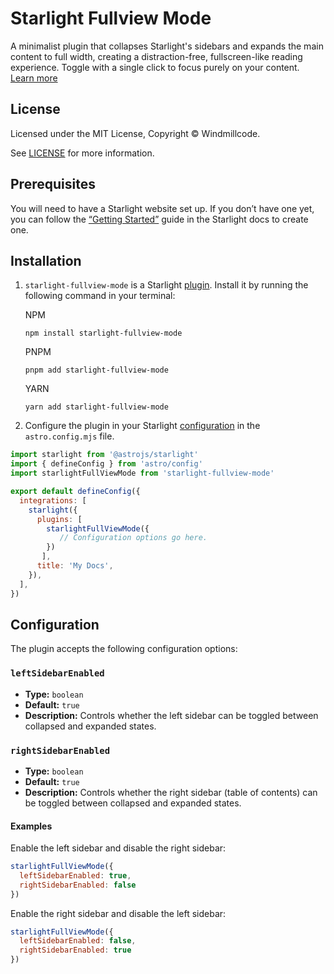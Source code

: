 # Starlight Fullview Mode

A minimalist plugin that collapses Starlight&#39;s sidebars and expands the main content to full width, creating a distraction-free, fullscreen-like reading experience. Toggle with a single click to focus purely on your content. [Learn more](https://windmillcode.github.io/starlight-fullview-mode/getting-started/)


## License

Licensed under the MIT License, Copyright © Windmillcode.

See [LICENSE](https://github.com/Windmillcode/starlight-fullview-mode/blob/main/LICENSE) for more information.

Prerequisites
-------------

You will need to have a Starlight website set up. If you don’t have one yet, you can follow the [“Getting Started”](https://starlight.astro.build/getting-started) guide in the Starlight docs to create one.

Installation
------------

1.  `starlight-fullview-mode` is a Starlight [plugin](https://starlight.astro.build/reference/plugins/). Install it by running the following command in your terminal:


    NPM

        npm install starlight-fullview-mode

    PNPM

        pnpm add starlight-fullview-mode

    YARN

        yarn add starlight-fullview-mode

2.  Configure the plugin in your Starlight [configuration](https://starlight.astro.build/reference/configuration/#plugins) in the `astro.config.mjs` file.


```js
import starlight from '@astrojs/starlight'
import { defineConfig } from 'astro/config'
import starlightFullViewMode from 'starlight-fullview-mode'

export default defineConfig({
  integrations: [
    starlight({
      plugins: [
        starlightFullViewMode({
           // Configuration options go here.
        })
       ],
      title: 'My Docs',
    }),
  ],
})
```


Configuration
-------------

The plugin accepts the following configuration options:

### `leftSidebarEnabled`

*   **Type:** `boolean`
*   **Default:** `true`
*   **Description:** Controls whether the left sidebar can be toggled between collapsed and expanded states.

### `rightSidebarEnabled`

*   **Type:** `boolean`
*   **Default:** `true`
*   **Description:** Controls whether the right sidebar (table of contents) can be toggled between collapsed and expanded states.

#### Examples

Enable the left sidebar and disable the right sidebar:
```js
starlightFullViewMode({
  leftSidebarEnabled: true,
  rightSidebarEnabled: false
})
```
Enable the right sidebar and disable the left sidebar:
```js
starlightFullViewMode({
  leftSidebarEnabled: false,
  rightSidebarEnabled: true
})
```
